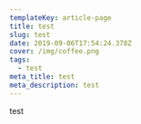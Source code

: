 ```yaml
---
templateKey: article-page
title: test
slug: test
date: 2019-09-06T17:54:24.378Z
cover: /img/coffee.png
tags:
  - test
meta_title: test
meta_description: test
---
```

test
